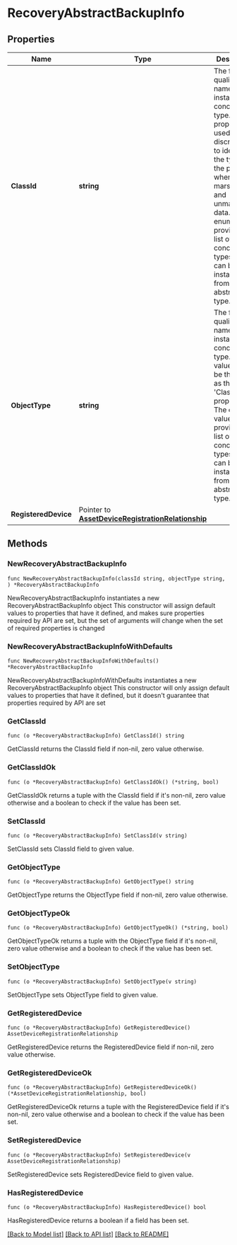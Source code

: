# RecoveryAbstractBackupInfo

## Properties

Name | Type | Description | Notes
------------ | ------------- | ------------- | -------------
**ClassId** | **string** | The fully-qualified name of the instantiated, concrete type. This property is used as a discriminator to identify the type of the payload when marshaling and unmarshaling data. The enum values provides the list of concrete types that can be instantiated from this abstract type. | [default to "ucsd.BackupInfo"]
**ObjectType** | **string** | The fully-qualified name of the instantiated, concrete type. The value should be the same as the &#39;ClassId&#39; property. The enum values provides the list of concrete types that can be instantiated from this abstract type. | [default to "ucsd.BackupInfo"]
**RegisteredDevice** | Pointer to [**AssetDeviceRegistrationRelationship**](AssetDeviceRegistrationRelationship.md) |  | [optional] 

## Methods

### NewRecoveryAbstractBackupInfo

`func NewRecoveryAbstractBackupInfo(classId string, objectType string, ) *RecoveryAbstractBackupInfo`

NewRecoveryAbstractBackupInfo instantiates a new RecoveryAbstractBackupInfo object
This constructor will assign default values to properties that have it defined,
and makes sure properties required by API are set, but the set of arguments
will change when the set of required properties is changed

### NewRecoveryAbstractBackupInfoWithDefaults

`func NewRecoveryAbstractBackupInfoWithDefaults() *RecoveryAbstractBackupInfo`

NewRecoveryAbstractBackupInfoWithDefaults instantiates a new RecoveryAbstractBackupInfo object
This constructor will only assign default values to properties that have it defined,
but it doesn't guarantee that properties required by API are set

### GetClassId

`func (o *RecoveryAbstractBackupInfo) GetClassId() string`

GetClassId returns the ClassId field if non-nil, zero value otherwise.

### GetClassIdOk

`func (o *RecoveryAbstractBackupInfo) GetClassIdOk() (*string, bool)`

GetClassIdOk returns a tuple with the ClassId field if it's non-nil, zero value otherwise
and a boolean to check if the value has been set.

### SetClassId

`func (o *RecoveryAbstractBackupInfo) SetClassId(v string)`

SetClassId sets ClassId field to given value.


### GetObjectType

`func (o *RecoveryAbstractBackupInfo) GetObjectType() string`

GetObjectType returns the ObjectType field if non-nil, zero value otherwise.

### GetObjectTypeOk

`func (o *RecoveryAbstractBackupInfo) GetObjectTypeOk() (*string, bool)`

GetObjectTypeOk returns a tuple with the ObjectType field if it's non-nil, zero value otherwise
and a boolean to check if the value has been set.

### SetObjectType

`func (o *RecoveryAbstractBackupInfo) SetObjectType(v string)`

SetObjectType sets ObjectType field to given value.


### GetRegisteredDevice

`func (o *RecoveryAbstractBackupInfo) GetRegisteredDevice() AssetDeviceRegistrationRelationship`

GetRegisteredDevice returns the RegisteredDevice field if non-nil, zero value otherwise.

### GetRegisteredDeviceOk

`func (o *RecoveryAbstractBackupInfo) GetRegisteredDeviceOk() (*AssetDeviceRegistrationRelationship, bool)`

GetRegisteredDeviceOk returns a tuple with the RegisteredDevice field if it's non-nil, zero value otherwise
and a boolean to check if the value has been set.

### SetRegisteredDevice

`func (o *RecoveryAbstractBackupInfo) SetRegisteredDevice(v AssetDeviceRegistrationRelationship)`

SetRegisteredDevice sets RegisteredDevice field to given value.

### HasRegisteredDevice

`func (o *RecoveryAbstractBackupInfo) HasRegisteredDevice() bool`

HasRegisteredDevice returns a boolean if a field has been set.


[[Back to Model list]](../README.md#documentation-for-models) [[Back to API list]](../README.md#documentation-for-api-endpoints) [[Back to README]](../README.md)


